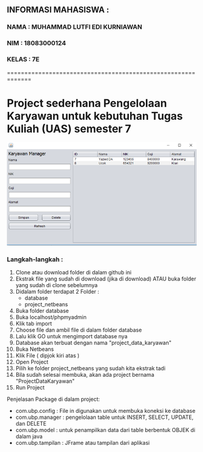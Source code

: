 ## INFORMASI MAHASISWA :
### NAMA : MUHAMMAD LUTFI EDI KURNIAWAN
### NIM : 18083000124
### KELAS : 7E

=============================================================

# Project sederhana  Pengelolaan Karyawan untuk kebutuhan Tugas Kuliah (UAS) semester 7
![gambar](preview.png?raw=true)
### Langkah-langkah :
1. Clone atau download folder di dalam github ini
2. Ekstrak file yang sudah di download (jika di download) ATAU buka folder yang sudah di clone sebelumnya
3. Didalam folder terdapat 2 Folder :
    - database
    - project_netbeans
4. Buka folder database
5. Buka localhost/phpmyadmin
6. Klik tab import
7. Choose file dan ambil file di dalam folder database
8. Lalu klik GO untuk mengimport database nya
9. Database akan terbuat dengan nama "project_data_karyawan"
10. Buka Netbeans
11. Klik File ( dipjok kiri atas )
12. Open Project
13. Pilih ke folder project_netbeans yang sudah kita ekstrak tadi
14. Bila sudah selesai membuka, akan ada project bernama "ProjectDataKaryawan"
15. Run Project

Penjelasan Package di dalam project:
- com.ubp.config : File in digunakan untuk membuka koneksi ke database
- com.ubp.manager : pengelolaan table untuk INSERT, SELECT, UPDATE, dan DELETE
- com.ubp.model : untuk penampilkan data dari table berbentuk OBJEK di dalam java
- com.ubp.tampilan : JFrame atau tampilan dari aplikasi
